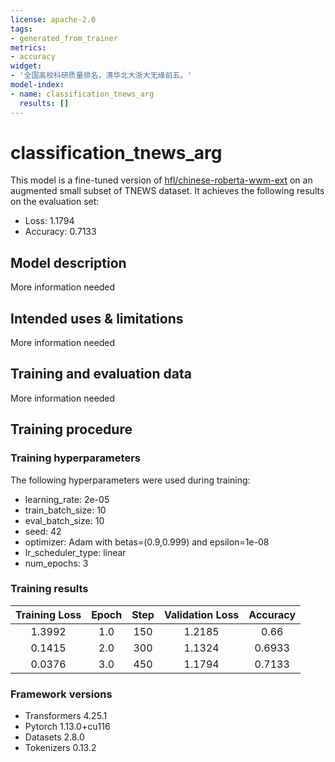 ```yaml
---
license: apache-2.0
tags:
- generated_from_trainer
metrics:
- accuracy
widget:
- '全国高校科研质量排名，清华北大浙大无缘前五。'
model-index:
- name: classification_tnews_arg
  results: []
---
```


<!-- This model card has been generated automatically according to the information the Trainer had access to. You
should probably proofread and complete it, then remove this comment. -->

# classification_tnews_arg

This model is a fine-tuned version of [hfl/chinese-roberta-wwm-ext](https://huggingface.co/hfl/chinese-roberta-wwm-ext) on an augmented small subset of TNEWS dataset.
It achieves the following results on the evaluation set:
- Loss: 1.1794
- Accuracy: 0.7133

## Model description

More information needed

## Intended uses & limitations

More information needed

## Training and evaluation data

More information needed

## Training procedure

### Training hyperparameters

The following hyperparameters were used during training:
- learning_rate: 2e-05
- train_batch_size: 10
- eval_batch_size: 10
- seed: 42
- optimizer: Adam with betas=(0.9,0.999) and epsilon=1e-08
- lr_scheduler_type: linear
- num_epochs: 3

### Training results

| Training Loss | Epoch | Step | Validation Loss | Accuracy |
|:-------------:|:-----:|:----:|:---------------:|:--------:|
| 1.3992        | 1.0   | 150  | 1.2185          | 0.66     |
| 0.1415        | 2.0   | 300  | 1.1324          | 0.6933   |
| 0.0376        | 3.0   | 450  | 1.1794          | 0.7133   |


### Framework versions

- Transformers 4.25.1
- Pytorch 1.13.0+cu116
- Datasets 2.8.0
- Tokenizers 0.13.2
